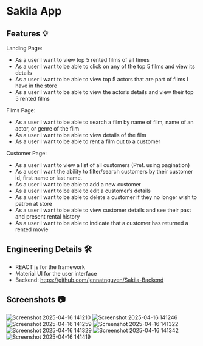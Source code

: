 # Sakila App

## Features 💡
Landing Page:
- As a user I want to view top 5 rented films of all times
- As a user I want to be able to click on any of the top 5 films and view its details
- As a user I want to be able to view top 5 actors that are part of films I have in the store
- As a user I want to be able to view the actor’s details and view their top 5 rented films

Films Page:
- As a user I want to be able to search a film by name of film, name of an actor, or genre of the film
- As a user I want to be able to view details of the film
- As a user I want to be able to rent a film out to a customer

Customer Page:
- As a user I want to view a list of all customers (Pref. using pagination)
- As a user I want the ability to filter/search customers by their customer id, first name or last name.
- As a user I want to be able to add a new customer
- As a user I want to be able to edit a customer’s details
- As a user I want to be able to delete a customer if they no longer wish to patron at store
- As a user I want to be able to view customer details and see their past and present rental history
- As a user I want to be able to indicate that a customer has returned a rented movie 

## Engineering Details 🛠️
- REACT js for the framework
- Material UI for the user interface
- Backend: https://github.com/jennatnguyen/Sakila-Backend
  
## Screenshots 📷
![Screenshot 2025-04-16 141210](https://github.com/user-attachments/assets/a082cada-f995-4fcf-86c6-93ad27f1b2e0)
![Screenshot 2025-04-16 141246](https://github.com/user-attachments/assets/6ae94186-cebc-4f86-8644-5be7b0b2ad51)
![Screenshot 2025-04-16 141259](https://github.com/user-attachments/assets/95f0f85e-fad3-49b8-9016-8488d1c51476)
![Screenshot 2025-04-16 141322](https://github.com/user-attachments/assets/544715ee-6747-48e4-8b17-12e6898d5253)
![Screenshot 2025-04-16 141329](https://github.com/user-attachments/assets/48b9f050-64cf-452a-a9bc-1d9c62cacb0f)
![Screenshot 2025-04-16 141342](https://github.com/user-attachments/assets/6aee2caa-169b-4f25-bc7a-67e35ae856fe)
![Screenshot 2025-04-16 141419](https://github.com/user-attachments/assets/e3af2f81-f77a-419a-bac9-e620fe96d5a7)





